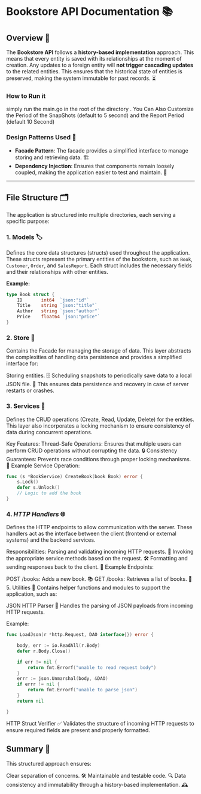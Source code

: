 # Bookstore API Documentation 📚

## Overview 🌟

The **Bookstore API** follows a **history-based implementation** approach. This means that every entity is saved with its relationships at the moment of creation. Any updates to a foreign entity will **not trigger cascading updates** to the related entities. This ensures that the historical state of entities is preserved, making the system immutable for past records. ⏳

### How to Run it

simply run the main.go in the root of the directory . You Can Also Customize the Period of the SnapShots (default to 5 second) and the Report Period (default 10 Second)






### Design Patterns Used 🎨

- **Facade Pattern**: The facade provides a simplified interface to manage storing and retrieving data. 🏗️
- **Dependency Injection**: Ensures that components remain loosely coupled, making the application easier to test and maintain. 🔌

---

## File Structure 🗂️

The application is structured into multiple directories, each serving a specific purpose:

### 1. **Models** 🏷️
Defines the core data structures (structs) used throughout the application. These structs represent the primary entities of the bookstore, such as `Book`, `Customer`, `Order`, and `SalesReport`. Each struct includes the necessary fields and their relationships with other entities.

**Example:**
```go
type Book struct {
    ID       int64  `json:"id"`
    Title    string `json:"title"`
    Author   string `json:"author"`
    Price    float64 `json:"price"`
} 
```



### 2. **Store** 🛒
Contains the Facade for managing the storage of data. This layer abstracts the complexities of handling data persistence and provides a simplified interface for:

Storing entities. 🗄️
Scheduling snapshots to periodically save data to a local JSON file. 💾
This ensures data persistence and recovery in case of server restarts or crashes.

### 3. **Services** 🔧
Defines the CRUD operations (Create, Read, Update, Delete) for the entities. This layer also incorporates a locking mechanism to ensure consistency of data during concurrent operations.

Key Features:
Thread-Safe Operations: Ensures that multiple users can perform CRUD operations without corrupting the data. 🔒
Consistency Guarantees: Prevents race conditions through proper locking mechanisms. 🏁
Example Service Operation:

``` go
func (s *BookService) CreateBook(book Book) error {
    s.Lock()
    defer s.Unlock()
    // Logic to add the book
}
```

### 4. ***HTTP Handlers*** 🌐
Defines the HTTP endpoints to allow communication with the server. These handlers act as the interface between the client (frontend or external systems) and the backend services.

Responsibilities:
Parsing and validating incoming HTTP requests. 📩
Invoking the appropriate service methods based on the request. 🛠️
Formatting and sending responses back to the client. 💬
Example Endpoints:

POST /books: Adds a new book. 📚
GET /books: Retrieves a list of books. 📖
5. Utilities 🧰
Contains helper functions and modules to support the application, such as:

JSON HTTP Parser 📑
Handles the parsing of JSON payloads from incoming HTTP requests.

Example:

``` go
func LoadJson(r *http.Request, DAO interface{}) error {

	body, err := io.ReadAll(r.Body)
	defer r.Body.Close()

	if err != nil {
		return fmt.Errorf("unable to read request body")
	}
	errr := json.Unmarshal(body, &DAO)
	if errr != nil {
		return fmt.Errorf("unable to parse json")
	}
	return nil

}
```

HTTP Struct Verifier ✅
Validates the structure of incoming HTTP requests to ensure required fields are present and properly formatted.

## Summary 🎉
This structured approach ensures:

Clear separation of concerns. 🛠️
Maintainable and testable code. 🔍
Data consistency and immutability through a history-based implementation. 🕰️


